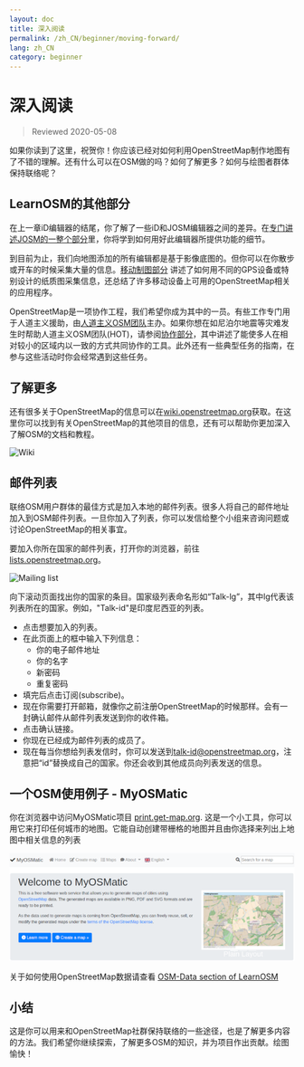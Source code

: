 ```yaml
---
layout: doc
title: 深入阅读
permalink: /zh_CN/beginner/moving-forward/
lang: zh_CN
category: beginner
---
```


深入阅读
===============

> Reviewed 2020-05-08  

如果你读到了这里，祝贺你！你应该已经对如何利用OpenStreetMap制作地图有了不错的理解。还有什么可以在OSM做的吗？如何了解更多？如何与绘图者群体保持联络呢？  

LearnOSM的其他部分
---------------------------

在上一章iD编辑器的结尾，你了解了一些iD和JOSM编辑器之间的差异。在[专门讲述JOSM的一整个部分](/zh_CN/josm/)里，你将学到如何用好此编辑器所提供功能的细节。  

到目前为止，我们向地图添加的所有编辑都是基于影像底图的。但你可以在你散步或开车的时候采集大量的信息。[移动制图部分](/zh_CN/mobile-mapping/) 讲述了如何用不同的GPS设备或特别设计的纸质图采集信息，还总结了许多移动设备上可用的OpenStreetMap相关的应用程序。  

OpenStreetMap是一项协作工程，我们希望你成为其中的一员。有些工作专门用于人道主义援助，由[人道主义OSM团队](http://hotosm.org)主办。如果你想在如尼泊尔地震等灾难发生时帮助人道主义OSM团队(HOT)，请参阅[协作部分](/zh_CN/coordination/)，其中讲述了能使多人在相对较小的区域内以一致的方式共同协作的工具。此外还有一些典型任务的指南，在参与这些活动时你会经常遇到这些任务。  


了解更多
----------

还有很多关于OpenStreetMap的信息可以在[wiki.openstreetmap.org](http://wiki.openstreetmap.org/)获取。在这里你可以找到有关OpenStreetMap的其他项目的信息，还有可以帮助你更加深入了解OSM的文档和教程。  

![Wiki][]

<!-- also more info on this site once it is prepared -->

邮件列表
------------

联络OSM用户群体的最佳方式是加入本地的邮件列表。很多人将自己的邮件地址加入到OSM邮件列表。一旦你加入了列表，你可以发信给整个小组来咨询问题或讨论OpenStreetMap的相关事宜。  

要加入你所在国家的邮件列表，打开你的浏览器，前往[lists.openstreetmap.org](http://lists.openstreetmap.org/)。  

![Mailing list][]

向下滚动页面找出你的国家的条目。国家级列表命名形如“Talk-lg”，其中lg代表该列表所在的国家。例如，"Talk-id"是印度尼西亚的列表。  

- 点击想要加入的列表。  
- 在此页面上的框中输入下列信息：  
    + 你的电子邮件地址  
    + 你的名字  
    + 新密码  
    + 重复密码  
- 填完后点击订阅(subscribe)。
- 现在你需要打开邮箱，就像你之前注册OpenStreetMap的时候那样。会有一封确认邮件从邮件列表发送到你的收件箱。  
- 点击确认链接。  
- 你现在已经成为邮件列表的成员了。  
- 现在每当你想给列表发信时，你可以发送到[talk-id@openstreetmap.org](mailto:talk-id@openstreetmap.org)，注意把“id”替换成自己的国家。你还会收到其他成员向列表发送的信息。  


一个OSM使用例子 - MyOSMatic
----------

你在浏览器中访问MyOSMatic项目 [print.get-map.org](https://print.get-map.org/). 这是一个小工具，你可以用它来打印任何城市的地图。它能自动创建带栅格的地图并且由你选择来列出上地图中相关信息的列表

![MyOSMatic][]


关于如何使用OpenStreetMap数据请查看 [OSM-Data section of LearnOSM](/en/osm-data/)


小结
-------

这是你可以用来和OpenStreetMap社群保持联络的一些途径，也是了解更多内容的方法。我们希望你继续探索，了解更多OSM的知识，并为项目作出贡献。绘图愉快！


[MyOSMatic]: /images/beginner/myosmatic-homepage.png
[Wiki]: /images/beginner/osm-wiki.png
[Mailing list]: /images/beginner/osm-mailing-lists.png